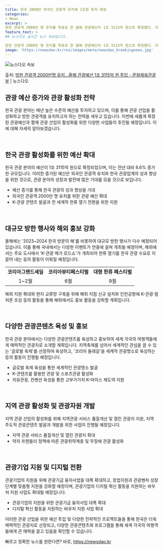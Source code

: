 ```yaml
---
title: 한국 2000만 외국인 관광객 유치에 1조원 투자 예정
categories:
- News
excerpt: >
방한 관광객 2000만 명 유치를 목표로 한 올해 관광예산이 1조 3115억 원으로 확정됐다. 이는 지난해 …
feature_text: >
## 뉴스다오 실시간 뉴스 속보입니다.

방한 관광객 2000만 명 유치를 목표로 한 올해 관광예산이 1조 3115억 원으로 확정됐다. 이는 지난해 …
image: 'https://newsdao.kr/res/images/meta/newsdao_breakingnews.jpg'
---
```


![뉴스다오 속보](https://newsdao.kr/res/images/meta/newsdao_breakingnews.jpg)

<p>출처: <a href="https://newsdao.kr/2921" rel="dofollow">방한 관광객 2000만명 유치…올해 관광예산 1조 3115억 원 투입 - 문화체육관광부</a> | 뉴스다오</p>

<h2>관광 예산 증가와 관광 활성화 전략</h2>

한국 관광 분야는 매년 높은 수준의 예산을 투자하고 있으며, 이를 통해 관광 산업을 활성화하고 방한 관광객을 유치하고자 하는 전략을 세우고 있습니다. 이번에 새롭게 확정된 관광예산과 함께 관광 산업의 활성화를 위한 다양한 사업들이 추진될 예정입니다. 이에 대해 자세히 알아보겠습니다.

<p data-ke-size="size16">&nbsp;</p>

<h2>한국 관광 활성화를 위한 예산 확대</h2>

한국 관광 분야의 예산이 1조 3115억 원으로 확정되었으며, 이는 전년 대비 6.6% 증가한 규모입니다. 이러한 증가된 예산은 외국인 관광객 유치와 한국 관광업계의 성과 향상을 위한 것으로, 관광 분야의 성장과 발전에 많은 기대를 모을 것으로 보입니다.

<ul>
  <li>예산 증가를 통해 한국 관광의 성과 향상을 기대</li>
  <li>외국인 관광객 2000만 명 유치를 위한 관광 예산 확대</li>
  <li>K-관광 콘텐츠 발굴과 전 세계적 한류 열기 전환을 위한 지원</li>
</ul>

<p data-ke-size="size16">&nbsp;</p>

<h2>대규모 방한 행사와 해외 홍보 강화</h2>

올해에는 '2023~2024 한국 방문의 해'를 비롯하여 대규모 방한 행사가 다수 예정되어 있습니다. 이를 통해 국내에서는 다양한 이벤트가 연중에 걸쳐 개최될 예정이며, 해외에서는 주요 도시에서 'K-관광 메가 로드쇼'가 개최되어 한류 열기를 한국 관광 수요로 이끌어 내는 등의 활동이 이뤄질 예정입니다.

<table>
  <tr>
    <td style="text-align: center; height: 17px;"><b>코리아그랜드세일</b></td>
    <td style="text-align: center; height: 17px;"><b>코리아뷰티페스티벌</b></td>
    <td style="text-align: center; height: 17px;"><b>대형 한류 페스티벌</b></td>
  </tr>
  <tr>
    <td style="text-align: center; height: 17px;">1~2월</td>
    <td style="text-align: center; height: 17px;">6월</td>
    <td style="text-align: center; height: 17px;">9월</td>
  </tr>
</table>

해외 지원 확대와 현지 교류망 구축을 위해 해외 지점 신규 설치와 인천공항에 K-관광·컬처존 조성 등의 활동을 통해 해외에서도 홍보 활동을 강화할 계획입니다.

<p data-ke-size="size16">&nbsp;</p>

<h2>다양한 관광콘텐츠 육성 및 홍보</h2>

한국 관광 분야에서는 다양한 관광콘텐츠를 육성하고 홍보하여 세계 각국의 여행객들에게 매력적인 관광지로 소개할 계획입니다. 지역축제를 넘어서 세계적인 관심을 끌 수 있는 '글로벌 축제'를 선정하여 육성하고, '코리아 둘레길'을 세계적 관광명소로 육성하는 등의 활동이 진행될 예정입니다.

<ul>
  <li>글로벌 축제 육성을 통한 세계적인 관광명소 발굴</li>
  <li>K-콘텐츠를 활용한 관광 및 스포츠관광 활성화</li>
  <li>치유관광, 컨벤션 육성을 통한 고부가가치 K-마이스 재도약 지원</li>
</ul>

<p data-ke-size="size16">&nbsp;</p>

<h2>지역 관광 활성화 및 관광자원 개발</h2>

지역 관광 산업의 활성화를 위해 지역관광 서비스 품질개선 및 열린 관광지 지원, 지역 주도적 관광콘텐츠 발굴과 개발을 위한 사업이 진행될 예정입니다.

<ul>
  <li>지역 관광 서비스 품질개선 및 열린 관광지 확대</li>
  <li>약자 프렌들리 정책에 따른 관광취약계층 및 무장애 관광 활성화</li>
</ul>

<p data-ke-size="size16">&nbsp;</p>

<h2>관광기업 지원 및 디지털 전환</h2>

관광기업의 지원을 위해 관광기금 융자사업을 대폭 확대하고, 창업지원과 관광벤처 성장단계별 맞춤형 지원을 강화할 예정이며, 관광기업의 디지털 혁신 활동을 지원하는 바우처 지원 사업도 확대될 예정입니다.

<ul>
  <li>관광기업의 지원을 위한 관광기금 융자사업 대폭 확대</li>
  <li>디지털 혁신 활동을 지원하는 바우처 지원 사업 확대</li>
</ul>

이러한 관광 산업을 위한 예산 투입 및 다양한 전략적인 프로젝트들을 통해 한국은 더욱 매력적인 관광지로 선정되고, 다양한 관광콘텐츠와 프로그램을 통해 세계 각국의 여행객들에게 큰 매력을 끌고 있음을 확인할 수 있습니다. 

빠르고 정확한 뉴스를 원한다면? 바로, <a href="https://newsdao.kr" rel="dofollow">https://newsdao.kr</a>


    
